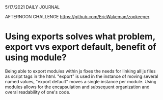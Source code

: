 5/17/2021 DAILY JOURNAL

AFTERNOON CHALLENGE 
https://github.com/EricWakeman/zookeeper

# Using exports solves what problem,  export vvs export default, benefit of using module?

Being able to export modules within js fixes the needs for linking all js files as script tags in the html. "export" is used in the instance of moving several named values, "export default" moves a single instance per module. Using modules allows for the encapsulation and subsequent organization and overal readability of one's code.